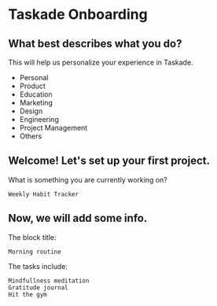 # Taskade Onboarding

## What best describes what you do?

This will help us personalize your experience in Taskade.

- Personal
- Product
- Education
- Marketing
- Design
- Engineering
- Project Management
- Others

## Welcome! Let's set up your first project.

What is something you are currently working on?

```
Weekly Habit Tracker
```

## Now, we will add some info.

The block title:

```
Morning routine
```

The tasks include:

```
Mindfullness meditation
Gratitude journal
Hit the gym
```
